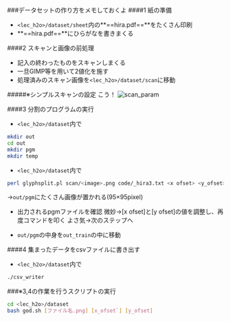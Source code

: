 ###データセットの作り方をメモしておくよ
####1 紙の準備
* `<lec_h2o>/dataset/sheet`内の**==hira.pdf==**をたくさん印刷
* **==hira.pdf==**にひらがなを書きまくる

####2 スキャンと画像の前処理
* 記入の終わったものをスキャンしまくる
* 一旦GIMP等を用いて2値化を施す
* 処理済みのスキャン画像を`<lec_h2o>/dataset/scan`に移動

#####※シンプルスキャンの設定
こう！
![scan_param](./.README_IMAGE/scan_param.png)


####3 分割のプログラムの実行
* `<lec_h2o>/dataset`内で
```bash
mkdir out
cd out
mkdir pgm
mkdir temp
```

* `<lec_h2o>/dataset`内で
```bash
perl glyphsplit.pl scan/<image>.png code/_hira3.txt <x ofset> <y_ofset>
```
→`out/pgm`にたくさん画像が置かれる(95×95pixel)


* 出力されるpgmファイルを確認
微妙→[x ofset]と[y ofset]の値を調整し、再度コマンドを叩く
よさ気→次のステップへ

* `out/pgm`の中身を`out_train`の中に移動

####4 集まったデータをcsvファイルに書き出す
* `<lec_h2o>/dataset`内で
```bash
./csv_writer
```

###※3,4の作業を行うスクリプトの実行
```bash
cd <lec_h2o>/dataset
bash god.sh [ファイル名.png] [x_ofset`] [y_ofset]
```